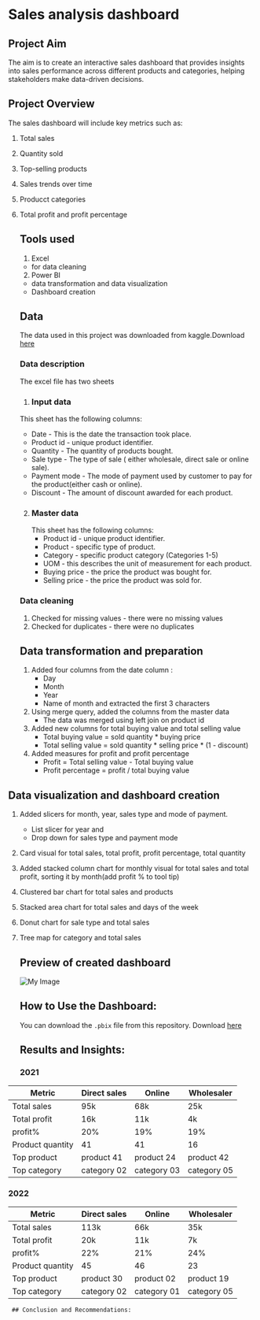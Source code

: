# Sales analysis dashboard

## Project Aim
The aim is to create an interactive sales dashboard that provides insights into sales performance across different products and categories, helping stakeholders make data-driven decisions.

## Project Overview
The sales dashboard will include key metrics such as:
1. Total sales
2. Quantity sold
4. Top-selling products
5. Sales trends over time
6. Producct categories
7. Total profit and profit percentage
   
   ## Tools used
   1. Excel
   - for data cleaning
   2. Power BI 
   - data transformation and data visualization
   - Dashboard creation
     
   ## Data
   The data used in this project was downloaded from kaggle.Download [here](https://github.com/Emily-Ngahu/Sales-dashboard/blob/main/Sales%20dashboard%20data.xlsx)
   
   ### Data description
   The excel file has two sheets
   1. ### Input data
   This sheet has the following columns:
    - Date - This is the date the transaction took place.
    - Product id - unique product identifier.
    - Quantity - The quantity of products bought.
    - Sale type - The type of sale ( either wholesale, direct sale or online sale).
    - Payment mode - The mode of payment used by customer to pay for the product(either cash or online). 
    - Discount - The amount of discount awarded for each product.
   2. ### Master data
      This sheet has the following columns:
      - Product id - unique product identifier.
      - Product - specific type of product.
      - Category - specific product category (Categories 1-5) 
      - UOM - this describes the unit of measurement for each product.
      - Buying price - the price the product was bought for.
      - Selling price - the price the product was sold for.
   ### Data cleaning
   1. Checked for missing values - there were no missing values
   2. Checked for duplicates - there were no duplicates
   
   ## Data transformation and preparation
   
    1. Added four columns from the date column :
        - Day
        - Month
        - Year
        - Name of month and extracted the first 3 characters
    2. Using merge query, added the columns from the master data
        - The data was merged using left join on product id
    3. Added new columns for total buying value and total selling value
        - Total buying value = sold quantity * buying price
        - Total selling value = sold quantity * selling price * (1 - discount)
    4. Added measures for profit and profit percentage
        - Profit = Total selling value - Total buying value
        - Profit percentage = profit / total buying value
      
  ## Data visualization and dashboard creation 
  1. Added slicers for month, year, sales type and mode of payment.
     - List slicer for year and
     - Drop down for sales type and payment mode
  2. Card visual for total sales, total profit, profit percentage, total quantity
  3. Added stacked column chart for monthly visual for total sales and total profit, sorting it by month(add profit % to tool tip)
  4. Clustered bar chart for total sales and products
  5. Stacked area chart for total sales and days of the week
  6. Donut chart for sale type and total sales
  7. Tree map for category and total sales
     ## Preview of created dashboard
     ![My Image](https://github.com/Emily-Ngahu/Sales-dashboard/blob/main/Sales%20dashboard%20preview.jpg)

     ## How to Use the Dashboard:
     You can download the `.pbix` file from this repository.
      Download  [here](https://github.com/Emily-Ngahu/Sales-dashboard/blob/main/Sales%20dashboard.pbix)
     ## Results and Insights:
     ### 2021
     
| Metric          | Direct sales  |     Online     |   Wholesaler     |
|-----------------|---------------|----------------|------------------|
| Total sales     |     95k       |     68k        |    25k           |
| Total profit    |     16k       |     11k        |    4k            |
| profit%         |     20%       |     19%        |    19%           |
| Product quantity|     41        |     41         |    16            |
| Top product     |   product 41  |   product 24   |   product 42     |
| Top category    |   category 02 |   category 03  |   category 05    |

   ### 2022
   
| Metric          | Direct sales  |     Online     |   Wholesaler     |
|-----------------|---------------|----------------|------------------|
| Total sales     |     113k      |     66k        |    35k           |
| Total profit    |     20k       |     11k        |    7k            |
| profit%         |     22%       |     21%        |    24%           |
| Product quantity|     45        |     46         |    23            |
| Top product     |   product 30  |   product 02   |   product 19     |
| Top category    |   category 02 |   category 01  |   category 05    |
     
     ## Conclusion and Recommendations:
      
